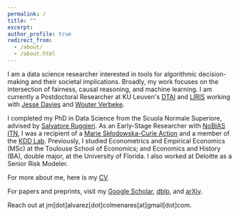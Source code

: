 ```yaml
---
permalink: /
title: ""
excerpt:
author_profile: true
redirect_from: 
  - /about/
  - /about.html
---
```


I am a data science researcher interested in tools for algorithmic decision-making and their societal implications.
Broadly, my work focuses on the intersection of fairness, causal reasoning, and machine learning.
I am currently a Postdoctoral Researcher at KU Leuven's [DTAI](https://wms.cs.kuleuven.be/dtai) and [LIRIS](https://feb.kuleuven.be/research/decision-sciences-and-information-management/liris/liris) working with [Jesse Davies](https://people.cs.kuleuven.be/~jesse.davis/) and [Wouter Verbeke](https://ai.kuleuven.be/members/00054694).

I completed my PhD in Data Science from the Scuola Normale Superiore, advised by [Salvatore Ruggieri](http://pages.di.unipi.it/ruggieri/). As an Early-Stage Researcher with [NoBIAS ITN](https://nobias-project.eu/), I was a recipient of a [Marie Skłodowska-Curie Action](https://marie-sklodowska-curie-actions.ec.europa.eu/) and a member of the [KDD Lab](https://kdd.isti.cnr.it/). 
Previously, I studied Econometrics and Empirical Economics (MSc) at the Toulouse School of Economics; and Economics and History (BA), double major, at the University of Florida. 
I also worked at Deloitte as a Senior Risk Modeler.

For more about me, here is my [CV](/files/AlvarezJoseCV.pdf).

For papers and preprints, visit my [Google Scholar](https://scholar.google.com/citations?hl=it&view_op=list_works&gmla=AC6lMd8Ud2MbFYnNEDotPb1NjTu3AOp8-9uVIrS4I0gFhOAszCLioVnuMZG8pS7SjvWeBoj1wTzQXoTL8_2vRSuQ&user=SD_BQEoAAAAJ), [dblp](https://dblp.org/pid/59/6703-2.html), and [arXiv](https://arxiv.org/search/cs?query=0000-0001-9412-9013&searchtype=orcid&abstracts=show&order=-announced_date_first&size=100).

Reach out at jm[dot]alvarez[dot]colmenares[at]gmail[dot]com.

<!---

For papers and preprints, visit my [Google Scholar](https://scholar.google.com/citations?hl=it&view_op=list_works&gmla=AC6lMd8Ud2MbFYnNEDotPb1NjTu3AOp8-9uVIrS4I0gFhOAszCLioVnuMZG8pS7SjvWeBoj1wTzQXoTL8_2vRSuQ&user=SD_BQEoAAAAJ), [dblp](https://dblp.org/pid/59/6703-2.html), and [arXiv](https://arxiv.org/search/cs?query=0000-0001-9412-9013&searchtype=orcid&abstracts=show&order=-announced_date_first&size=100).

where I attended as a [UWC Scholar](https://www.davisuwcscholars.org/)

--->

